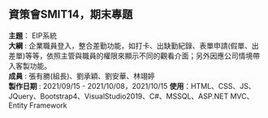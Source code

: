 ## 資策會SMIT14，期末專題
 
**主題**： EIP系統  
**大綱** : 企業職員登入，整合差勤功能，如打卡、出缺勤紀錄、表單申請(假單、出差單)等等，依照主管與職員的權限來顯示不同的觀看介面；另外因應公司情境帶入客製功能。  
**成員** : 張有勝(組長)、劉承穎、劉安華、林翊婷  
**製作日期** : 2021/09/15 - 2021/10/08，2021/10/15
**使用**：HTML、CSS、JS、JQuery、Bootstrap4、VisualStudio2019、C#、MSSQL、ASP.NET MVC、Entity Framework
